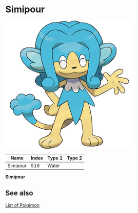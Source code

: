 # Simipour


![Simipour](images/516.png)

| **Name** | **Index** | **Type 1** | **Type 2** |
|----|----|----|----|
| Simipour | 516 | Water  |  |

**Simipour** 

## See also

[List of Pokémon](../pokemon.md)
